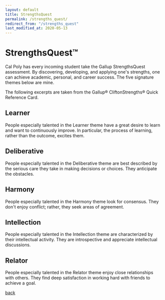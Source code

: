 ```yaml
---
layout: default
title: StrengthsQuest
permalink: /strengths_quest/
redirect_from: "/strengths_quest"
last_modified_at: 2020-05-13
---
```


# StrengthsQuest™

Cal Poly has every incoming student take the Gallup StrengthsQuest assessment.&nbsp;By discovering, developing, and applying one's strengths, one can achieve academic, personal, and career success. The five signature themes below are mine.

The following excerpts are taken from the Gallup® CliftonStrengths® Quick Reference Card.

## Learner
People especially talented in the Learner theme have a great desire to learn and want to continuously improve. In particular, the process of learning, rather than the outcome, excites them.

## Deliberative
People especially talented in the Deliberative theme are best described by the serious care they take in making decisions or choices. They anticipate the obstacles.

## Harmony
People especially talented in the Harmony theme look for consensus. They don't enjoy conflict; rather, they seek areas of agreement.

## Intellection
People especially talented in the Intellection theme are characterized by their intellectual activity. They are introspective and appreciate intellectual discussions.

## Relator
People especially talented in the Relator theme enjoy close relationships with others. They find deep satisfaction in working hard with friends to achieve a goal.

[back](./)